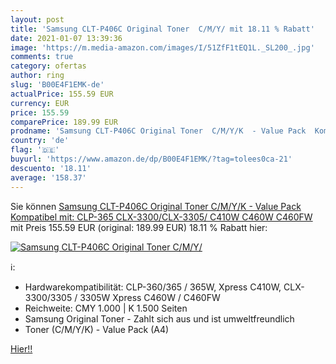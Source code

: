 ```yaml
---
layout: post
title: 'Samsung CLT-P406C Original Toner  C/M/Y/ mit 18.11 % Rabatt'
date: 2021-01-07 13:39:36
image: 'https://m.media-amazon.com/images/I/51ZfF1tEQ1L._SL200_.jpg'
comments: true
category: ofertas
author: ring
slug: 'B00E4F1EMK-de'
actualPrice: 155.59 EUR
currency: EUR
price: 155.59
comparePrice: 189.99 EUR
prodname: 'Samsung CLT-P406C Original Toner  C/M/Y/K  - Value Pack  Kompatibel mit: CLP-365 CLX-3300/CLX-3305/ C410W C460W C460FW '
country: 'de'
flag: '🇩🇪'
buyurl: 'https://www.amazon.de/dp/B00E4F1EMK/?tag=tolees0ca-21'
descuento: '18.11'
average: '158.37'
---
```


Sie können [Samsung CLT-P406C Original Toner  C/M/Y/K  - Value Pack  Kompatibel mit: CLP-365 CLX-3300/CLX-3305/ C410W C460W C460FW ](https://www.amazon.de/dp/B00E4F1EMK/?tag=tolees0ca-21) mit Preis 155.59 EUR (original: 189.99 EUR) 18.11 % Rabatt hier:

[![Samsung CLT-P406C Original Toner  C/M/Y/](https://m.media-amazon.com/images/I/51ZfF1tEQ1L._SL200_.jpg)](https://www.amazon.de/dp/B00E4F1EMK/?tag=tolees0ca-21)

ℹ️:

- Hardwarekompatibilität: CLP-360/365 / 365W, Xpress C410W, CLX-3300/3305 / 3305W Xpress C460W / C460FW
- Reichweite: CMY 1.000 | K 1.500 Seiten
- Samsung Original Toner - Zahlt sich aus und ist umweltfreundlich
- Toner (C/M/Y/K) - Value Pack (A4)

[Hier!!](https://www.amazon.de/dp/B00E4F1EMK/?tag=tolees0ca-21)
